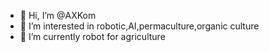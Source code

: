 - 👋 Hi, I’m @AXKom
- 👀 I’m interested in robotic,AI,permaculture,organic culture
- 🌱 I’m currently robot for agriculture


